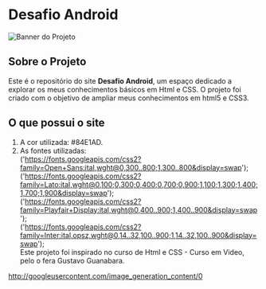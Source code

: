 # Desafio Android

![Banner do Projeto](https://placehold.co/1200x400/2ecc71/ffffff?text=Curiosidades+de+Tecnologia)

## Sobre o Projeto

Este é o repositório do site **Desafio Android**, um espaço dedicado a explorar os meus conhecimentos básicos em Html e CSS. O projeto foi criado com o objetivo de ampliar meus conhecimentos em html5 e CSS3.

## O que possui o site
1. A cor utilizada: #84E1AD.
2. As fontes utilizadas: \
   ('https://fonts.googleapis.com/css2?family=Open+Sans:ital,wght@0,300..800;1,300..800&display=swap'); \
   ('https://fonts.googleapis.com/css2?family=Lato:ital,wght@0,100;0,300;0,400;0,700;0,900;1,100;1,300;1,400;1,700;1,900&display=swap'); \
   ('https://fonts.googleapis.com/css2?family=Playfair+Display:ital,wght@0,400..900;1,400..900&display=swap'); \
   ('https://fonts.googleapis.com/css2?family=Inter:ital,opsz,wght@0,14..32,100..900;1,14..32,100..900&display=swap'); \
Este projeto foi inspirado no curso de Html e CSS - Curso em Video, pelo o fera Gustavo Guanabara.

http://googleusercontent.com/image_generation_content/0

